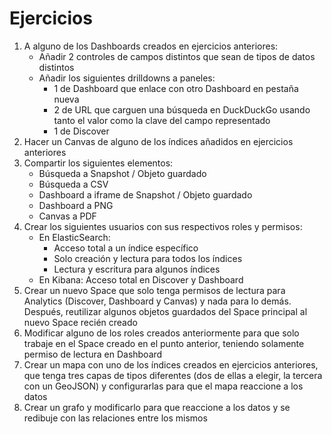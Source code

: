 # Ejercicios

1. A alguno de los Dashboards creados en ejercicios anteriores:
    - Añadir 2 controles de campos distintos que sean de tipos de datos distintos
    - Añadir los siguientes drilldowns a paneles:
      - 1 de Dashboard que enlace con otro Dashboard en pestaña nueva
      - 2 de URL que carguen una búsqueda en DuckDuckGo usando tanto el valor como la clave del campo representado
      - 1 de Discover
2. Hacer un Canvas de alguno de los índices añadidos en ejercicios anteriores
3. Compartir los siguientes elementos:
    - Búsqueda a Snapshot / Objeto guardado
    - Búsqueda a CSV
    - Dashboard a iframe de Snapshot / Objeto guardado
    - Dashboard a PNG
    - Canvas a PDF
4. Crear los siguientes usuarios con sus respectivos roles y permisos:
    - En ElasticSearch:
      - Acceso total a un índice específico
      - Solo creación y lectura para todos los índices
      - Lectura y escritura para algunos índices
    - En Kibana: Acceso total en Discover y Dashboard
5. Crear un nuevo Space que solo tenga permisos de lectura para Analytics (Discover, Dashboard y Canvas) y nada para lo demás. Después, reutilizar algunos objetos guardados del Space principal al nuevo Space recién creado
6. Modificar alguno de los roles creados anteriormente para que solo trabaje en el Space creado en el punto anterior, teniendo solamente permiso de lectura en Dashboard
7. Crear un mapa con uno de los índices creados en ejercicios anteriores, que tenga tres capas de tipos diferentes (dos de ellas a elegir, la tercera con un GeoJSON) y configurarlas para que el mapa reaccione a los datos
8. Crear un grafo y modificarlo para que reaccione a los datos y se redibuje con las relaciones entre los mismos